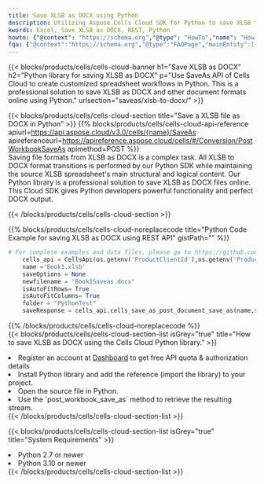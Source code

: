 ```yaml
---
title: Save XLSB as DOCX using Python 
description: Utilizing Aspose.Cells Cloud SDK for Python to save XLSB format file as DOCX format file. 
kwords: Excel, Save XLSB as DOCX, REST, Python
howto: {"@context": "https://schema.org","@type": "HowTo","name": "How to save XLSB as DOCX using the Cells Cloud Python library.","description": "How to save XLSB as DOCX using the Cells Cloud Python library.","image": {"@type": "ImageObject"},"url": "/python/saveas/xlsb-to-docx/","step": [{ "@type": "HowToStep","name": "How to save XLSB as DOCX using the Cells Cloud Python library. step 1", "image": {"@type": "ImageObject",},"url": "/python/saveas/xlsb-to-docx/","text": "Register an account at <a href='https://dashboard.aspose.cloud/'>Dashboard</a> to get free API quota & authorization details",},{ "@type": "HowToStep","name": "How to save XLSB as DOCX using the Cells Cloud Python library. step 1", "image": {"@type": "ImageObject",},"url": "/python/saveas/xlsb-to-docx/","text": "Install Python library and add the reference (import the library) to your project.",},{ "@type": "HowToStep","name": "How to save XLSB as DOCX using the Cells Cloud Python library. step 1", "image": {"@type": "ImageObject",},"url": "/python/saveas/xlsb-to-docx/","text": "Open the source file in Python.",},{ "@type": "HowToStep","name": "How to save XLSB as DOCX using the Cells Cloud Python library. step 1", "image": {"@type": "ImageObject",},"url": "/python/saveas/xlsb-to-docx/","text": "Use the `post_workbook_save_as` method to retrieve the resulting stream.",}, ],"supply": {"@type": "HowToSupply","name": "document"},"tool": [{"@type": "HowToTool","name": "PyCharm, Visual Studio Code, Sublime, Eclipse"},{"@type": "HowToTool","name": "Aspose Cells"}],"totalTime": "PT6M"}
fqa: {"@context":"https://schema.org","@type":"FAQPage","mainEntity":[{"@type":"Question","name":"Why save file as other formats file in C# using REST API?","acceptedAnswer":{"@type":"Answer","text":"Documents are encoded in many ways, and some files may be incompatible with the software you use. To open and read such files, just save them as appropriate file formats.<br/><ol><li>Install .NET SDK and add the reference (import the library) to your project.</li><li>Open the source file in C# using REST API.</li><li>Call the PostWorkbookSaveAsRequest() method, passing an output filename with required extension.</li><li>Get the result of save as a separate file.</li></ol>"}},{"@type":"Question","name":"What file formats can I save as with your C# library?","acceptedAnswer":{"@type":"Answer","text":"We support a variety of file formats for conversion using .NET library, including XLSX, Excel, xls , PDF, CSV, HTML, Markdown, XML, PNG, JPG, TIFF, Json, TXT and many more."}},{"@type":"Question","name":"What is the maximum allowed file size for conversion using this .NET library?","acceptedAnswer":{"@type":"Answer","text":"There are no file size limits for format conversions using .NET library."}}]}
---
```



{{< blocks/products/cells/cells-cloud-banner h1="Save XLSB as DOCX" h2="Python library for saving XLSB as DOCX" p="Use SaveAs API of Cells Cloud to create customized spreadsheet workflows in Python. This is a professional solution to save XLSB as DOCX and other document formats online using Python." urlsection="saveas/xlsb-to-docx/" >}}

{{< blocks/products/cells/cells-cloud-section  title="Save a XLSB file as DOCX in Python" >}}
{{% blocks/products/cells/cells-cloud-api-reference  apiurl=https://api.aspose.cloud/v3.0/cells/{name}/SaveAs  apireferenceurl=https://apireference.aspose.cloud/cells/#/Conversion/PostWorkbookSaveAs  apimethod=POST %}}
<br/>
Saving file formats from XLSB as DOCX is a complex task. All XLSB to DOCX format transitions is performed by our Python SDK while maintaining the source XLSB spreadsheet's main structural and logical content. Our Python library is a professional solution to save XLSB as DOCX files online. This Cloud SDK gives Python developers powerful functionality and perfect DOCX output.

{{< /blocks/products/cells/cells-cloud-section >}}

{{% blocks/products/cells/cells-cloud-noreplacecode title="Python Code Example for saving XLSB as DOCX using REST API" gistPath="" %}}
  
```python
# For complete examples and data files, please go to https://github.com/aspose-cells-cloud/aspose-cells-cloud-python/
    cells_api = CellsApi(os.getenv('ProductClientId'),os.getenv('ProductClientSecret'))
    name ='Book1.xlsb'    
    saveOptions = None
    newfilename = "Book1Saveas.docx"
    isAutoFitRows= True
    isAutoFitColumns= True
    folder = "PythonTest"
    saveResponse = cells_api.cells_save_as_post_document_save_as(name,save_options=saveOptions, newfilename=(folder +'/' + newfilename),folder=folder)
```
  
{{% /blocks/products/cells/cells-cloud-noreplacecode  %}}
<br/>
{{< blocks/products/cells/cells-cloud-section-list isGrey="true"  title="How to save XLSB as DOCX using the Cells Cloud Python library." >}}
<li>Register an account at <a href="https://dashboard.aspose.cloud/">Dashboard</a> to get free API quota & authorization details</li>
<li>Install Python library and add the reference (import the library) to your project.</li>
<li>Open the source file in Python.</li>
<li>Use the `post_workbook_save_as` method to retrieve the resulting stream.</li>
{{< /blocks/products/cells/cells-cloud-section-list >}}

{{< blocks/products/cells/cells-cloud-section-list isGrey="true"  title="System Requirements" >}}
<li>Python 2.7 or newer</li>
<li>Python 3.10 or newer</li>
{{< /blocks/products/cells/cells-cloud-section-list >}}
